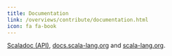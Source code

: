 ```yaml
---
title: Documentation
link: /overviews/contribute/documentation.html
icon: fa fa-book
---
```

[Scaladoc (API)](/overviews/contribute/scala-standard-library-api-documentation.html), [docs.scala-lang.org](/overviews/contribute/add-guides.html) and [scala-lang.org](https://github.com/scala/scala-lang).
